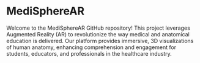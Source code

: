 # MediSphereAR
Welcome to the MediSphereAR GitHub repository! This project leverages Augmented Reality (AR) to revolutionize the way medical and anatomical education is delivered. Our platform provides immersive, 3D visualizations of human anatomy, enhancing comprehension and engagement for students, educators, and professionals in the healthcare industry.
